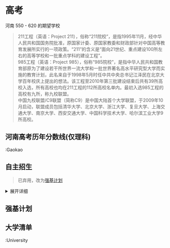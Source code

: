 # 高考

河南 550 - 620 的期望学校

> 211工程（英语：Project 211），俗称“211院校”，是指1995年11月，经中华人民共和国国务院批准，原国家计委、原国家教委和财政部针对中国高等教育发展所实行的一项政策。“211”的含义是“面向21世纪、重点建设100所左右的高等学校和一批重点学科的建设工程”。  
> 985工程（英语：Project 985），俗称“985院校”，是指中华人民共和国教育部原为了建设若干所世界一流大学和一批世界著名高水平研究型大学而实施的教育计划，此名来自于1998年5月时任中共中央总书记江泽民在北京大学百年校庆上提出的想法。该工程至2010年第三批建设结束后共有39所高校入选，所有高校也均在211工程的112所高校名单内。最初入选985工程的高校有九所，称九校联盟。  
> 中国九校联盟/C9联盟（简称C9）是中国大陆首个大学联盟，于2009年10月启动，联盟成员包括清华大学、北京大学、浙江大学、复旦大学、上海交通大学、南京大学、西安交通大学、中国科学技术大学、哈尔滨工业大学9所高校。

## 河南高考历年分数线(仅理科)

:Gaokao

## 自主招生

> 已弃用，改为[强基计划](#强基计划)

<details>
<summary>展开详细</summary>
自主招生又称自主选拔，是高校选拔录取工作改革的重要环节。通过高考自主招生笔试和面试之后，可以享受相应的高考降分政策。<br>
通过高考自主招生笔试和面试之后，可以得到相应的高考降分政策，一般通过考试后招生学校会与其签订招生考试合同，签订合同后，一般可享受降低十分至几十分录取的优惠政策，另外还有专业选择方面的优惠，具体合同要与学校洽谈。  <br>
2015年起，所有试点高校自主招生考核统一安排在高考结束后、高考成绩公布前进行。笔试考试不得超过两门，考核过程全程录像，以防作弊。<br>  
2020年1月，《教育部关于在部分高校开展基础学科招生改革试点工作的意见》印发，决定2020年起，不再组织开展高校自主招生工作，并在部分一流大学建设高校开展基础学科招生改革试点（也称强基计划）。  
</details>

## 强基计划

## 大学清单

:University
